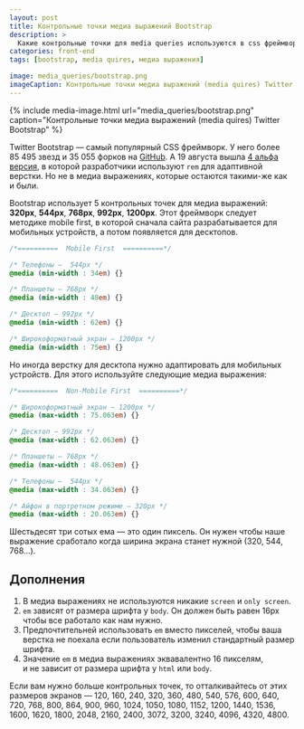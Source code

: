 ```yaml
---
layout: post
title: Контрольные точки медиа выражений Bootstrap
description: >
  Какие контрольные точки для media queries используются в css фреймворке Bootstrap для мобильных устройств? Почему медиа выражения с EM лучше чем с PX?
categories: front-end
tags: [bootstrap, media quires, медиа выражения]

image: media_queries/bootstrap.png
imageCaption: Контрольные точки медиа выражений (media quires) Twitter Bootstrap
---
```



{%
	include media-image.html
	url="media_queries/bootstrap.png"
	caption="Контрольные точки медиа выражений (media quires) Twitter Bootstrap"
%}

Twitter Bootstrap&nbsp;&mdash; самый популярный CSS фреймворк. У&nbsp;него более 85&nbsp;495 звезд и&nbsp;35&nbsp;055 форков на&nbsp;<a href="https://github.com/twbs/bootstrap" rel="nofollow">GitHub</a>. А&nbsp;19&nbsp;августа вышла <a href="http://blog.getbootstrap.com/2015/08/19/bootstrap-4-alpha/" rel="nofollow">4&nbsp;альфа версия</a>, в&nbsp;которой разработчики используют `rem` для адаптивной верстки. Но&nbsp;не&nbsp;в&nbsp;медиа выражениях, которые остаются такими-же как и&nbsp;были.

<!-- more -->

Bootstrap использует 5&nbsp;контрольных точек для медиа выражений: **320px**, **544px**, **768px**, **992px**, **1200px**. Этот фреймворк следует методике mobile first, в&nbsp;которой сначала сайта разрабатывается для мобильных устройств, а&nbsp;потом появляется для десктопов.

~~~css
/*==========  Mobile First  ==========*/

/* Телефоны —  544px */
@media (min-width : 34em) {}

/* Планшеты — 768px */
@media (min-width : 48em) {}

/* Десктоп — 992px */
@media (min-width : 62em) {}

/* Широкоформатный экран — 1200px */
@media (min-width : 75em) {}
~~~

Но&nbsp;иногда верстку для десктопа нужно адаптировать для мобильных устройств. Для этого используйте следующие медиа выражения:

~~~css
/*==========  Non-Mobile First  ==========*/

/* Широкоформатный экран — 1200px */
@media (max-width : 75.063em) {}

/* Десктоп — 992px */
@media (max-width : 62.063em) {}

/* Планшеты — 768px */
@media (max-width : 48.063em) {}

/* Телефоны —  544px */
@media (max-width : 34.063em) {}

/* Айфон в портретном режиме — 320px */
@media (max-width : 20.063em) {}
~~~

Шестьдесят три сотых ема&nbsp;&mdash; это один пиксель. Он&nbsp;нужен чтобы наше выражение сработало когда ширина экрана станет нужной (320, 544, 768...).

## Дополнения

1. В&nbsp;медиа выражениях не&nbsp;используются никакие `screen` и `only screen`.
1. `em` зависят от&nbsp;размера шрифта у `body`. Он&nbsp;должен быть равен 16px чтобы все работало как нам нужно.
1. Предпочтительней использовать `em` вместо пикселей, чтобы ваша верстка не&nbsp;поехала если пользователь изменил стандартный размер шрифта.
1. Значение `em` в медиа выражениях эквавалентно 16 пикселям, и не зависит от размера шрифта у `html` или `body`.

Если вам нужно больше контрольных точек, то&nbsp;отталкивайтесь от&nbsp;этих размеров экранов&nbsp;&mdash; 120, 160, 240, 320, 360, 480, 540, 576, 600, 640, 720, 768, 800, 864, 900, 960, 1024, 1050, 1080, 1152, 1200, 1440, 1536, 1600, 1620, 1800, 2048, 2160, 2400, 3072, 3200, 3240, 4096, 4320, 4800.
